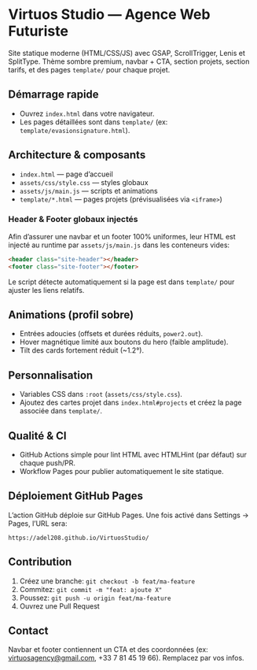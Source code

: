 # Virtuos Studio — Agence Web Futuriste

Site statique moderne (HTML/CSS/JS) avec GSAP, ScrollTrigger, Lenis et SplitType. Thème sombre premium, navbar + CTA, section projets, section tarifs, et des pages `template/` pour chaque projet.

## Démarrage rapide

- Ouvrez `index.html` dans votre navigateur.
- Les pages détaillées sont dans `template/` (ex: `template/evasionsignature.html`).

## Architecture & composants

- `index.html` — page d’accueil
- `assets/css/style.css` — styles globaux
- `assets/js/main.js` — scripts et animations
- `template/*.html` — pages projets (prévisualisées via `<iframe>`)

### Header & Footer globaux injectés
Afin d’assurer une navbar et un footer 100% uniformes, leur HTML est injecté au runtime par `assets/js/main.js` dans les conteneurs vides:

```html
<header class="site-header"></header>
<footer class="site-footer"></footer>
```

Le script détecte automatiquement si la page est dans `template/` pour ajuster les liens relatifs.

## Animations (profil sobre)

- Entrées adoucies (offsets et durées réduits, `power2.out`).
- Hover magnétique limité aux boutons du hero (faible amplitude).
- Tilt des cards fortement réduit (~1.2°).

## Personnalisation

- Variables CSS dans `:root` (`assets/css/style.css`).
- Ajoutez des cartes projet dans `index.html#projects` et créez la page associée dans `template/`.

## Qualité & CI

- GitHub Actions simple pour lint HTML avec HTMLHint (par défaut) sur chaque push/PR.
- Workflow Pages pour publier automatiquement le site statique.

## Déploiement GitHub Pages

L’action GitHub déploie sur GitHub Pages. Une fois activé dans Settings → Pages, l’URL sera:

```
https://adel208.github.io/VirtuosStudio/
```

## Contribution

1. Créez une branche: `git checkout -b feat/ma-feature`
2. Commitez: `git commit -m "feat: ajoute X"`
3. Poussez: `git push -u origin feat/ma-feature`
4. Ouvrez une Pull Request

## Contact

Navbar et footer contiennent un CTA et des coordonnées (ex: virtuosagency@gmail.com, +33 7 81 45 19 66). Remplacez par vos infos.
